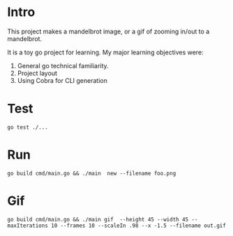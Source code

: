 # Intro

This project makes a mandelbrot image, or a gif of zooming in/out to a mandelbrot.

It is a toy go project for learning.  My major learning objectives were:
1. General go technical familiarity.
2. Project layout
3. Using Cobra for CLI generation

# Test
`go test ./...`

# Run

```
go build cmd/main.go && ./main  new --filename foo.png
```

# Gif
```
go build cmd/main.go && ./main gif  --height 45 --width 45 --maxIterations 10 --frames 10 --scaleIn .98 --x -1.5 --filename out.gif
```

